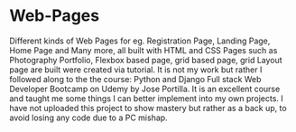 # Web-Pages
Different kinds of Web Pages for eg. Registration Page, Landing Page, Home Page and Many more, all built with HTML and CSS
Pages such as Photography Portfolio, Flexbox based page, grid based page, grid Layout page are built were created via tutorial. It is not my work but rather I followed along to the the course: Python and Django Full stack Web Developer Bootcamp on Udemy by Jose Portilla. It is an excellent course and taught me some things I can better implement into my own projects. I have not uploaded this project to show mastery but rather as a back up, to avoid losing any code due to a PC mishap.
